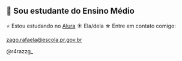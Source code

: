 ## 🌙 Sou estudante do Ensino Médio 
⭐️ Estou estudando no [Alura](https://altura.com.br/)
☀️  Ela/dela
☆  Entre em contato comigo:

zago.rafaela@escola.pr.gov.br

@r4razzg_
